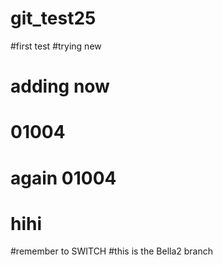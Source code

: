 # git_test25
#first test
#trying new 
# adding now
# 01004
# again 01004
# hihi
#remember to SWITCH
#this is the Bella2 branch